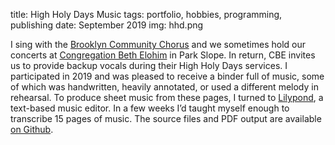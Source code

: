 title: High Holy Days Music
tags: portfolio, hobbies, programming, publishing
date: September 2019
img: hhd.png

I sing with the [Brooklyn Community Chorus](https://brooklyncommunitychorus.org/) and we sometimes hold our concerts at [Congregation Beth Elohim](https://cbebk.org/) in Park Slope. In return, CBE invites us to provide backup vocals during their High Holy Days services. I participated in 2019 and was pleased to receive a binder full of music, some of which was handwritten, heavily annotated, or used a different melody in rehearsal. To produce sheet music from these pages, I turned to [Lilypond](http://lilypond.org/), a text-based music editor. In a few weeks I’d taught myself enough to transcribe 15 pages of music. The source files and PDF output are available [on Github](https://github.com/christalee/hhd-music).
